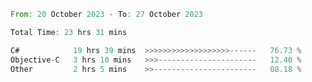 <!--<div align=center><img src="https://leetcard.jacoblin.cool/CalvinWan0101"></div>-->

<!--START_SECTION:waka-->

```rust
From: 20 October 2023 - To: 27 October 2023

Total Time: 23 hrs 31 mins

C#            19 hrs 39 mins  >>>>>>>>>>>>>>>>>>>------   76.73 %
Objective-C   3 hrs 10 mins   >>>----------------------   12.40 %
Other         2 hrs 5 mins    >>-----------------------   08.18 %
```

<!--END_SECTION:waka-->
